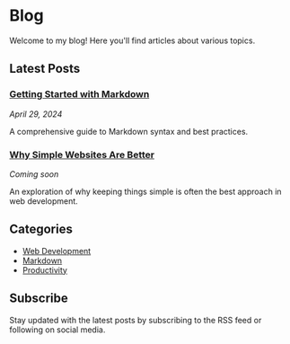 # Blog

Welcome to my blog! Here you'll find articles about various topics.

## Latest Posts

### [Getting Started with Markdown](/blog/getting-started.md)
*April 29, 2024*

A comprehensive guide to Markdown syntax and best practices.

### [Why Simple Websites Are Better](/blog/simple-websites.md)
*Coming soon*

An exploration of why keeping things simple is often the best approach in web development.

## Categories

- [Web Development](/blog/category/web-development.md)
- [Markdown](/blog/category/markdown.md)
- [Productivity](/blog/category/productivity.md)

## Subscribe

Stay updated with the latest posts by subscribing to the RSS feed or following on social media. 